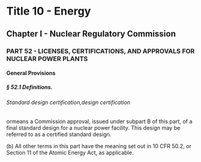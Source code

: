 
# Title 10 - Energy
## Chapter I - Nuclear Regulatory Commission
### PART 52 - LICENSES, CERTIFICATIONS, AND APPROVALS FOR NUCLEAR POWER PLANTS
#### General Provisions
##### § 52.1 Definitions.
###### Standard design certification,design certification

ormeans a Commission approval, issued under subpart B of this part, of a final standard design for a nuclear power facility. This design may be referred to as a certified standard design.

(b) All other terms in this part have the meaning set out in 10 CFR 50.2, or Section 11 of the Atomic Energy Act, as applicable.
